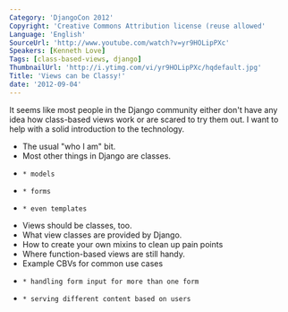 ```yaml
---
Category: 'DjangoCon 2012'
Copyright: 'Creative Commons Attribution license (reuse allowed'
Language: 'English'
SourceUrl: 'http://www.youtube.com/watch?v=yr9HOLipPXc'
Speakers: [Kenneth Love]
Tags: [class-based-views, django]
ThumbnailUrl: 'http://i.ytimg.com/vi/yr9HOLipPXc/hqdefault.jpg'
Title: 'Views can be Classy!'
date: '2012-09-04'
---
```

It seems like most people in the Django community either don't have any idea
how class-based views work or are scared to try them out. I want to help with
a solid introduction to the technology.

  * The usual "who I am" bit.
  * Most other things in Django are classes.
  *     * models
  *     * forms
  *     * even templates
  * Views should be classes, too.
  * What view classes are provided by Django.
  * How to create your own mixins to clean up pain points
  * Where function-based views are still handy.
  * Example CBVs for common use cases
  *     * handling form input for more than one form
  *     * serving different content based on users
